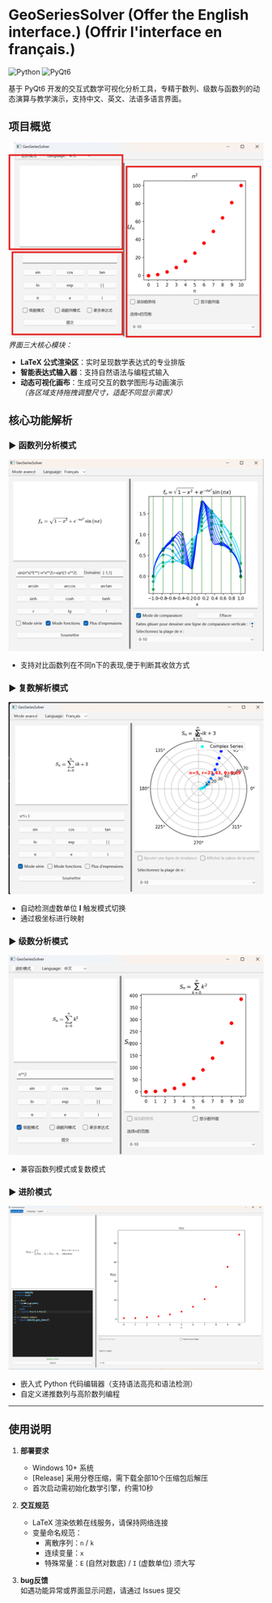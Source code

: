 # GeoSeriesSolver (Offer the English interface.) (Offrir l'interface en français.)

![Python](https://img.shields.io/badge/Python-3.10%2B-blue)
![PyQt6](https://img.shields.io/badge/PyQt6-6.4%2B-green)

基于 PyQt6 开发的交互式数学可视化分析工具，专精于数列、级数与函数列的动态演算与教学演示，支持中文、英文、法语多语言界面。

## 项目概览
![核心交互界面](GeoSeriesSolver/images/main_interface.png)  
*界面三大核心模块：*  
- **LaTeX 公式渲染区**：实时呈现数学表达式的专业排版  
- **智能表达式输入器**：支持自然语法与编程式输入  
- **动态可视化画布**：生成可交互的数学图形与动画演示  
*（各区域支持拖拽调整尺寸，适配不同显示需求）*

## 核心功能解析

### ▶ 函数列分析模式
![函数列可视化](GeoSeriesSolver/images/function_mode.png)  
- 支持对比函数列在不同n下的表现,便于判断其收敛方式

### ▶ 复数解析模式
![复数平面演示](GeoSeriesSolver/images/complex_mode.png)  
- 自动检测虚数单位 **I** 触发模式切换  
- 通过极坐标进行映射

### ▶ 级数分析模式
![级数运算演示](GeoSeriesSolver/images/series_mode.png)  
- 兼容函数列模式或复数模式

### ▶ 进阶模式
![Python IDE 集成](GeoSeriesSolver/images/advanced_mode.png)  
- 嵌入式 Python 代码编辑器（支持语法高亮和语法检测）  
- 自定义递推数列与高阶数列编程  

---

## 使用说明

1. **部署要求**  
   - Windows 10+ 系统  
   - [Release] 采用分卷压缩，需下载全部10个压缩包后解压  
   - 首次启动需初始化数学引擎，约需10秒

2. **交互规范**  
   - LaTeX 渲染依赖在线服务，请保持网络连接  
   - 变量命名规范：  
     - 离散序列：`n` / `k`  
     - 连续变量：`x`  
     - 特殊常量：`E` (自然对数底) / `I` (虚数单位) 须大写

3. **bug反馈**  
   如遇功能异常或界面显示问题，请通过 Issues 提交


